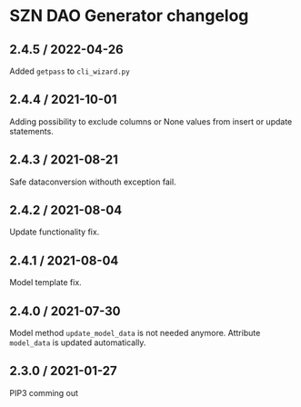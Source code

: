 # SZN DAO Generator changelog

## 2.4.5 / 2022-04-26
Added `getpass` to `cli_wizard.py`

## 2.4.4 / 2021-10-01
Adding possibility to exclude columns or None values from insert or update statements.

## 2.4.3 / 2021-08-21
Safe dataconversion withouth exception fail.

## 2.4.2 / 2021-08-04
Update functionality fix.

## 2.4.1 / 2021-08-04
Model template fix.

## 2.4.0 / 2021-07-30
Model method `update_model_data` is not needed anymore. Attribute `model_data` is updated automatically.


## 2.3.0 / 2021-01-27
PIP3 comming out
